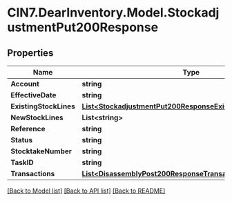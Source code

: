 # CIN7.DearInventory.Model.StockadjustmentPut200Response

## Properties

| Name                   | Type                                                                                                                            | Description | Notes      |
| ---------------------- | ------------------------------------------------------------------------------------------------------------------------------- | ----------- | ---------- |
| **Account**            | **string**                                                                                                                      |             | [optional] |
| **EffectiveDate**      | **string**                                                                                                                      |             | [optional] |
| **ExistingStockLines** | [**List&lt;StockadjustmentPut200ResponseExistingStockLinesInner&gt;**](StockadjustmentPut200ResponseExistingStockLinesInner.md) |             | [optional] |
| **NewStockLines**      | **List&lt;string&gt;**                                                                                                          |             | [optional] |
| **Reference**          | **string**                                                                                                                      |             | [optional] |
| **Status**             | **string**                                                                                                                      |             | [optional] |
| **StocktakeNumber**    | **string**                                                                                                                      |             | [optional] |
| **TaskID**             | **string**                                                                                                                      |             | [optional] |
| **Transactions**       | [**List&lt;DisassemblyPost200ResponseTransactionsInner&gt;**](DisassemblyPost200ResponseTransactionsInner.md)                   |             | [optional] |

[[Back to Model list]](../README.md#documentation-for-models) [[Back to API list]](../README.md#documentation-for-api-endpoints) [[Back to README]](../README.md)
